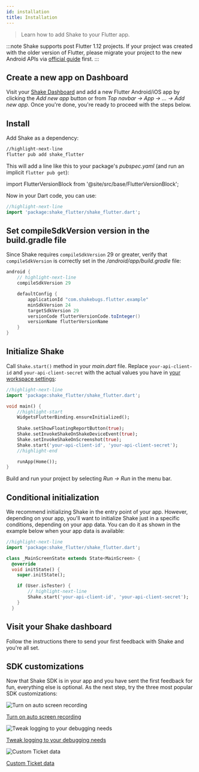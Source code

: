 ```yaml
---
id: installation
title: Installation
---
```


>Learn how to add Shake to your Flutter app.

:::note
Shake supports post Flutter 1.12 projects. If your project was created with the older version
of Flutter, please migrate your project to the new Android APIs via [official guide](https://flutter.dev/go/android-project-migration) first.
:::


## Create a new app on Dashboard

Visit your [Shake Dashboard](https://app.shakebugs.com) and add a new Flutter Android/iOS app by clicking
the *Add new app* button or from *Top navbar → App → ... → Add new app*.
Once you're done, you're ready to proceed with the steps below.

## Install

Add Shake as a dependency:

```bash
//highlight-next-line
flutter pub add shake_flutter
```

This will add a line like this to your package's *pubspec.yaml* (and run an implicit `flutter pub get`):

import FlutterVersionBlock from '@site/src/base/FlutterVersionBlock';

<FlutterVersionBlock></FlutterVersionBlock>

Now in your Dart code, you can use:

```dart title="main.dart"
//highlight-next-line
import 'package:shake_flutter/shake_flutter.dart';
```

## Set compileSdkVersion version in the build.gradle file
Since Shake requires `compileSdkVersion` 29 or greater, verify that `compileSdkVersion` is correctly set in the */android/app/build.gradle* file:

```groovy title="build.gradle"
android {
    // highlight-next-line
    compileSdkVersion 29

    defaultConfig {
        applicationId "com.shakebugs.flutter.example"
        minSdkVersion 24
        targetSdkVersion 29
        versionCode flutterVersionCode.toInteger()
        versionName flutterVersionName
    }
}
```

## Initialize Shake

Call `Shake.start()` method in your *main.dart* file. 
Replace `your-api-client-id` and `your-api-client-secret` with the actual values you have in [your workspace settings](https://app.shakebugs.com/settings/workspace#general):

```dart title="main.dart"
//highlight-next-line
import 'package:shake_flutter/shake_flutter.dart';

void main() {
    //highlight-start
    WidgetsFlutterBinding.ensureInitialized();
    
    Shake.setShowFloatingReportButton(true);
    Shake.setInvokeShakeOnShakeDeviceEvent(true);
    Shake.setInvokeShakeOnScreenshot(true);
    Shake.start('your-api-client-id', 'your-api-client-secret');
    //highlight-end

    runApp(Home());
}
```

Build and run your project by selecting *Run → Run* in the menu bar.

## Conditional initialization

We recommend initializing Shake in the entry point of your app.
However, depending on your app, you'll want to initialize Shake just in a specific conditions, depending on your app data.
You can do it as shown in the example below when your app data is available:

```dart title="main_screen.dart"
//highlight-next-line
import 'package:shake_flutter/shake_flutter.dart';

class _MainScreenState extends State<MainScreen> {
  @override
  void initState() {
    super.initState();

    if (User.isTester) {
        // highlight-next-line
        Shake.start('your-api-client-id', 'your-api-client-secret');
    }
  }
```

## Visit your Shake dashboard

Follow the instructions there to send your first feedback with Shake and you're all set.

## SDK customizations

Now that Shake SDK is in your app and you have sent the first feedback for fun, everything else is optional.
As the next step, try the three most popular SDK customizations:

<div class="featuresList">
    <div>
        <img src="/docs/img/screen-recording@2x.png" alt="Turn on auto screen recording"/>
        <p><a href="/docs/flutter/configuration-and-data/auto-screen-recording/">Turn on auto screen recording</a></p>
    </div>
    <div>
        <img src="/docs/img/steps-to-reproduce@2x.png" alt="Tweak logging to your debugging needs"/>
        <p><a href="/docs/flutter/configuration-and-data/activity-history">Tweak logging to your debugging needs</a></p>
    </div>
    <div>
        <img src="/docs/img/feature-custom-ticket-data@2x.png" alt="Custom Ticket data"/>
        <p><a href="/docs/flutter/configuration-and-data/ticket-metadata/">Custom Ticket data</a></p>
    </div>
</div>
